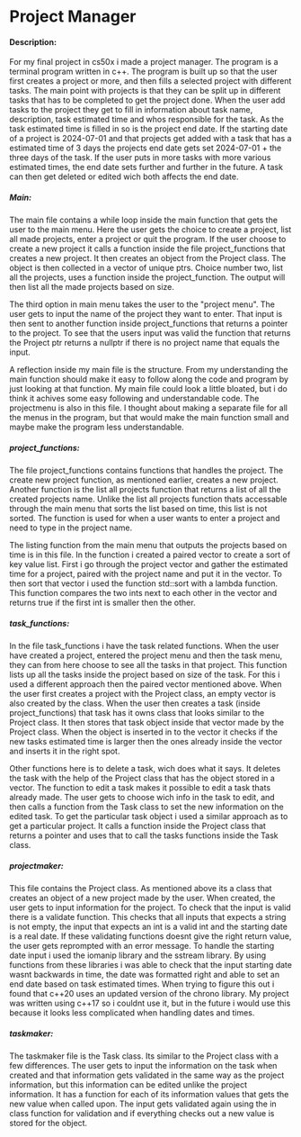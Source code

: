 # Project Manager
#### Description:
For my final project in cs50x i made a project manager. The program is a terminal program written in c++. The program is built up so that the user first creates a project or more, and then fills a selected project with different tasks. The main point with projects is that they can be split up in different tasks that has to be completed to get the project done. When the user add tasks to the project they get to fill in information about task name, description, task estimated time and whos responsible for the task. As the task estimated time is filled in so is the project end date. If the starting date of a project is 2024-07-01 and that projects get added with a task that has a estimated time of 3 days the projects end date gets set 2024-07-01 + the three days of the task. If the user puts in more tasks with more various estimated times, the end date sets further and further in the future. A task can then get deleted or edited wich both affects the end date.


##### Main:
The main file contains a while loop inside the main function that gets the user to the main menu. Here the user gets the choice to create a project, list all made projects, enter a project or quit the program. If the user choose to create a new project it calls a function inside the file project_functions that creates a new project. It then creates an object from the Project class. The object is then collected in a vector of unique ptrs. Choice number two, list all the projects, uses a function inside the project_function. The output will then list all the made projects based on size.

The third option in main menu takes the user to the "project menu". The user gets to input the name of the project they want to enter. That input is then sent to another function inside project_functions that returns a pointer to the project. To see that the users input was valid the function that returns the Project ptr returns a nullptr if there is no project name that equals the input.

A reflection inside my main file is the structure. From my understanding the main function should make it easy to follow along the code and program by just looking at that function. My main file could look a little bloated, but i do think it achives some easy following and understandable code. The projectmenu is also in this file. I thought about making a separate file for all the menus in the program, but that would make the main function small and maybe make the program less understandable.

##### project_functions:
The file project_functions contains functions that handles the project. The create new project function, as mentioned earlier, creates a new project. Another function is the list all projects function that returns a list of all the created projects name. Unlike the list all projects function thats accessable through the main menu that sorts the list based on time, this list is not sorted. The function is used for when a user wants to enter a project and need to type in the project name.

The listing function from the main menu that outputs the projects based on time is in this file. In the function i created a paired vector to create a sort of key value list. First i go through the project vector and gather the estimated time for a project, paired with the project name and put it in the vector. To then sort that vector i used the function std::sort with a lambda function. This function compares the two ints next to each other in the vector and returns true if the first int is smaller then the other.

##### task_functions:
In the file task_functions i have the task related functions. When the user have created a project, entered the project menu and then the task menu, they can from here choose to see all the tasks in that project. This function lists up all the tasks inside the project based on size of the task. For this i used a different approach then the paired vector mentioned above. When the user first creates a project with the Project class, an empty vector is also created by the class. When the user then creates a task (inside project_functions) that task has it owns class that looks similar to the Project class. It then stores that task object inside that vector made by the Project class. When the object is inserted in to the vector it checks if the new tasks estimated time is larger then the ones already inside the vector and inserts it in the right spot.

Other functions here is to delete a task, wich does what it says. It deletes the task with the help of the Project class that has the object stored in a vector. The function to edit a task makes it possible to edit a task thats already made. The user gets to choose wich info in the task to edit, and then calls a function from the Task class to set the new information on the edited task. To get the particular task object i used a similar approach as to get a particular project. It calls a function inside the Project class that returns a pointer and uses that to call the tasks functions inside the Task class.

##### projectmaker:
This file contains the Project class. As mentioned above its a class that creates an object of a new project made by the user. When created, the user gets to input information for the project. To check that the input is valid there is a validate function. This checks that all inputs that expects a string is not empty, the input that expects an int is a valid int and the starting date is a real date. If these validating functions doesnt give the right return value, the user gets reprompted with an error message. To handle the starting date input i used the iomanip library and the sstream library. By using functions from these libraries i was able to check that the input starting date wasnt backwards in time, the date was formatted right and able to set an end date based on task estimated times. When trying to figure this out i found that c++20 uses an updated version of the chrono library. My project was written using c++17 so i couldnt use it, but in the future i would use this because it looks less complicated when handling dates and times.

##### taskmaker:
The taskmaker file is the Task class. Its similar to the Project class with a few differences. The user gets to input the information on the task when created and that information gets validated in the same way as the project information, but this information can be edited unlike the project information. It has a function for each of its information values that gets the new value when called upon. The input gets validated again using the in class function for validation and if everything checks out a new value is stored for the object.
